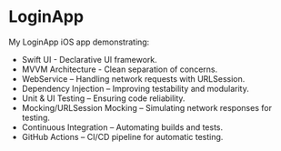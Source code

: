 # LoginApp
My LoginApp iOS app demonstrating:
  -  Swift UI - Declarative UI framework.
  -  MVVM Architecture - Clean separation of concerns.
  -  WebService – Handling network requests with URLSession.
  -  Dependency Injection – Improving testability and modularity.
  -  Unit & UI Testing – Ensuring code reliability.
  -  Mocking/URLSession Mocking – Simulating network responses for testing.
  -  Continuous Integration – Automating builds and tests.
  -  GitHub Actions – CI/CD pipeline for automatic testing.
